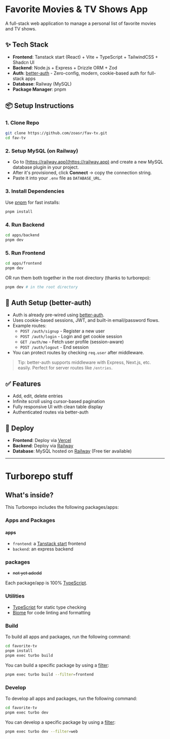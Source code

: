 # Favorite Movies & TV Shows App

A full-stack web application to manage a personal list of favorite movies and TV shows.

## ✨ Tech Stack
- **Frontend**: Tanstack start (React) + Vite + TypeScript + TailwindCSS + Shadcn UI
- **Backend**: Node.js + Express + Drizzle ORM + Zod
- **Auth**: [better-auth](https://github.com/mieszko4/better-auth) - Zero-config, modern, cookie-based auth for full-stack apps
- **Database**: Railway (MySQL)
- **Package Manager**: pnpm

## 📦 Setup Instructions

### 1. Clone Repo
```bash
git clone https://github.com/zoasr/fav-tv.git
cd fav-tv
```

### 2. Setup MySQL (on Railway)
- Go to [https://railway.app](https://railway.app) and create a new MySQL database plugin in your project.
- After it's provisioned, click **Connect** → copy the connection string.
- Paste it into your `.env` file as `DATABASE_URL`.

### 3. Install Dependencies
Use [pnpm](https://pnpm.io/) for fast installs:
```bash
pnpm install
```

### 4. Run Backend
```bash
cd apps/backend
pnpm dev
```

### 5. Run Frontend
```bash
cd apps/frontend
pnpm dev
```


OR run them both together in the root directory (thanks to turborepo):
```bash
pnpm dev # in the root directory
```

## 🔐 Auth Setup (better-auth)
- Auth is already pre-wired using [better-auth](https://github.com/mieszko4/better-auth).
- Uses cookie-based sessions, JWT, and built-in email/password flows.
- Example routes:
  - `POST /auth/signup` - Register a new user
  - `POST /auth/login` - Login and get cookie session
  - `GET /auth/me` - Fetch user profile (session-aware)
  - `POST /auth/logout` - End session
- You can protect routes by checking `req.user` after middleware.

> Tip: better-auth supports middleware with Express, Next.js, etc. easily. Perfect for server routes like `/entries`.

## ✅ Features
- Add, edit, delete entries
- Infinite scroll using cursor-based pagination
- Fully responsive UI with clean table display
- Authenticated routes via better-auth

## 🚀 Deploy
- **Frontend**: Deploy via [Vercel](https://vercel.com)
- **Backend**: Deploy via [Railway](https://railway.app)
- **Database**: MySQL hosted on [Railway](https://railway.app) (Free tier available)



----


# Turborepo stuff

## What's inside?

This Turborepo includes the following packages/apps:

### Apps and Packages

#### apps
- `frontend`: a [Tanstack start](https://tanstack.com/start) frontend
- `backend`: an express backend
### packages

- ~~not yet adedd~~


Each package/app is 100% [TypeScript](https://www.typescriptlang.org/).

### Utilities
- [TypeScript](https://www.typescriptlang.org/) for static type checking
- [Biome](https://biomejs.dev/) for code linting and formatting


### Build

To build all apps and packages, run the following command:

```bash
cd favorite-tv
pnpm install
pnpm exec turbo build
```

You can build a specific package by using a [filter](https://turborepo.com/docs/crafting-your-repository/running-tasks#using-filters):

```bash
pnpm exec turbo build --filter=frontend
```

### Develop

To develop all apps and packages, run the following command:

```bash
cd favorite-tv
pnpm exec turbo dev
```

You can develop a specific package by using a [filter](https://turborepo.com/docs/crafting-your-repository/running-tasks#using-filters):

```bash
pnpm exec turbo dev --filter=web
```
